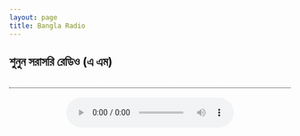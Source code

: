 ```yaml
---
layout: page
title: Bangla Radio
---
```


 <div class="article">
	<div style="border-bottom: 1px dotted black;">
		<h2> শুনুন সরাসরি রেডিও (এ এম)</h2><br> </div><br>
<div align="center"><audio controls="" preload="metadata" style=" width:300px;" __idm_id__="88989697">
	<source src="http://stream.zeno.fm/2wv1hb2mb" type="audio/mpeg">
	Your browser does not support the audio element.
</audio><br>
</div></div>
